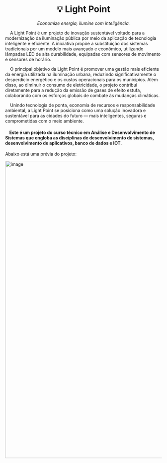 <h1 align=center> 💡 Light Point </h1>
<p align=center> <i> Economize energia, ilumine com inteligência. </i></p>

<p> &nbsp; &nbsp; A Light Point é um projeto de inovação sustentável voltado para a modernização da iluminação pública por meio da aplicação de tecnologia inteligente e eficiente. A iniciativa propõe a substituição dos sistemas tradicionais por um modelo mais avançado e econômico, utilizando lâmpadas LED de alta durabilidade, equipadas com sensores de movimento e sensores de horário. </p>
<p>  &nbsp; &nbsp; O principal objetivo da Light Point é promover uma gestão mais eficiente da energia utilizada na iluminação urbana, reduzindo significativamente o desperdício energético e os custos operacionais para os municípios. Além disso, ao diminuir o consumo de eletricidade, o projeto contribui diretamente para a redução da emissão de gases de efeito estufa, colaborando com os esforços globais de combate às mudanças climáticas. </p>
<p>  &nbsp; &nbsp; Unindo tecnologia de ponta, economia de recursos e responsabilidade ambiental, a Light Point se posiciona como uma solução inovadora e sustentável para as cidades do futuro — mais inteligentes, seguras e comprometidas com o meio ambiente. </p>

<h4>  &nbsp; &nbsp; Este é um projeto do curso técnico em Análise e Desenvolvimento de Sistemas que engloba as disciplinas de desenvolvimento de sistemas, desenvolvimento de aplicativos, banco de dados e IOT. </h4>

<p> Abaixo está uma prévia do projeto: </p>
<img width="1887" height="955" alt="image" src="https://github.com/user-attachments/assets/f3fb1819-7ba3-42cf-9313-2cd848ecc090" />
